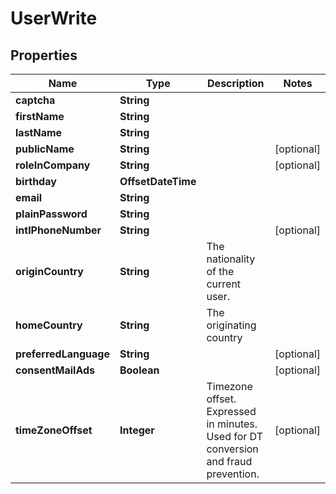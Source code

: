 

# UserWrite



## Properties

| Name | Type | Description | Notes |
|------------ | ------------- | ------------- | -------------|
|**captcha** | **String** |  |  |
|**firstName** | **String** |  |  |
|**lastName** | **String** |  |  |
|**publicName** | **String** |  |  [optional] |
|**roleInCompany** | **String** |  |  [optional] |
|**birthday** | **OffsetDateTime** |  |  |
|**email** | **String** |  |  |
|**plainPassword** | **String** |  |  |
|**intlPhoneNumber** | **String** |  |  [optional] |
|**originCountry** | **String** | The nationality of the current user. |  |
|**homeCountry** | **String** | The originating country |  |
|**preferredLanguage** | **String** |  |  [optional] |
|**consentMailAds** | **Boolean** |  |  [optional] |
|**timeZoneOffset** | **Integer** | Timezone offset. Expressed in minutes. Used for DT conversion and fraud prevention. |  [optional] |



